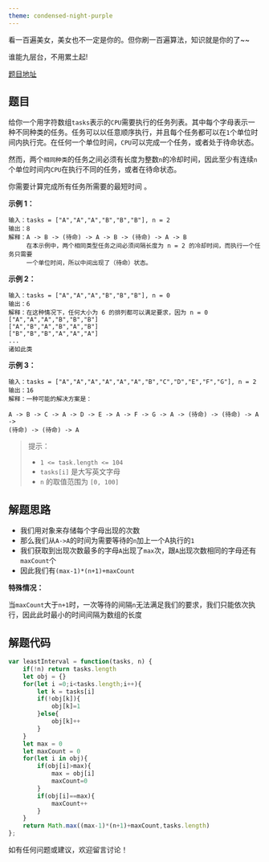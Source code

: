 ```yaml
---
theme: condensed-night-purple
---
```


看一百遍美女，美女也不一定是你的。但你刷一百遍算法，知识就是你的了~~

谁能九层台，不用累土起!


[题目地址](https://leetcode-cn.com/problems/task-scheduler)

<!-- more -->


## 题目

给你一个用字符数组`tasks`表示的`CPU`需要执行的任务列表。其中每个字母表示一种不同种类的任务。任务可以以任意顺序执行，并且每个任务都可以在`1`个单位时间内执行完。在任何一个单位时间，`CPU`可以完成一个任务，或者处于待命状态。

然而，两个`相同种类`的任务之间必须有长度为整数`n`的冷却时间，因此至少有连续`n`个单位时间内`CPU`在执行不同的任务，或者在待命状态。

你需要计算完成所有任务所需要的最短时间 。

**示例 1：**

```
输入：tasks = ["A","A","A","B","B","B"], n = 2
输出：8
解释：A -> B -> (待命) -> A -> B -> (待命) -> A -> B
     在本示例中，两个相同类型任务之间必须间隔长度为 n = 2 的冷却时间，而执行一个任务只需要
     一个单位时间，所以中间出现了（待命）状态。 
```

**示例 2：**

```
输入：tasks = ["A","A","A","B","B","B"], n = 0
输出：6
解释：在这种情况下，任何大小为 6 的排列都可以满足要求，因为 n = 0
["A","A","A","B","B","B"]
["A","B","A","B","A","B"]
["B","B","B","A","A","A"]
...
诸如此类
```

**示例 3：**

```
输入：tasks = ["A","A","A","A","A","A","B","C","D","E","F","G"], n = 2
输出：16
解释：一种可能的解决方案是：

A -> B -> C -> A -> D -> E -> A -> F -> G -> A -> (待命) -> (待命) -> A -> 
(待命) -> (待命) -> A
```

> 提示：
> - `1 <= task.length <= 104`
> - `tasks[i]` 是大写英文字母
> - `n` 的取值范围为 `[0, 100]`


## 解题思路

- 我们用对象来存储每个字母出现的次数
- 那么我们从`A->A`的时间为需要等待的`n`加上一个A执行的`1`
- 我们获取到出现次数最多的字母`A`出现了`max`次，跟`A`出现次数相同的字母还有`maxCount`个
- 因此我们有`(max-1)*(n+1)+maxCount`

**特殊情况：**

当`maxCount`大于`n+1`时，一次等待的间隔`n`无法满足我们的要求，我们只能依次执行，因此此时最小的时间间隔为数组的长度



## 解题代码

```js
var leastInterval = function(tasks, n) {
    if(!n) return tasks.length
    let obj = {}
    for(let i =0;i<tasks.length;i++){
        let k = tasks[i]
        if(!obj[k]){
            obj[k]=1
        }else{
            obj[k]++
        }
    }
    let max = 0
    let maxCount = 0
    for(let i in obj){
        if(obj[i]>max){
            max = obj[i]
            maxCount=0
        }
        if(obj[i]==max){
            maxCount++
        }
    }
    return Math.max((max-1)*(n+1)+maxCount,tasks.length)    
};
```

如有任何问题或建议，欢迎留言讨论！

